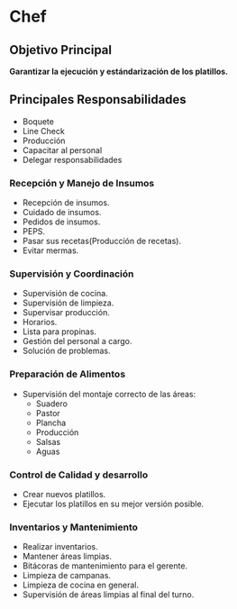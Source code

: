 # Chef

## Objetivo Principal
**Garantizar la ejecución y estándarización de los platillos.**

## Principales Responsabilidades
- Boquete
- Line Check
- Producción
- Capacitar al personal
- Delegar responsabilidades

### Recepción y Manejo de Insumos
- Recepción de insumos.
- Cuidado de insumos.
- Pedidos de insumos.
- PEPS.
- Pasar sus recetas(Producción de recetas).
- Evitar mermas.

### Supervisión y Coordinación
- Supervisión de cocina.
- Supervisión de limpieza.
- Supervisar producción.
- Horarios.
- Lista para propinas.
- Gestión del personal a cargo.
- Solución de problemas.

### Preparación de Alimentos
- Supervisión del montaje correcto de las áreas:
    - Suadero
    - Pastor
    - Plancha
    - Producción
    - Salsas
    - Aguas

### Control de Calidad y desarrollo
- Crear nuevos platillos.
- Ejecutar los platillos en su mejor versión posible.

### Inventarios y Mantenimiento
- Realizar inventarios.
- Mantener áreas limpias.
- Bitácoras de mantenimiento para el gerente.
- Limpieza de campanas.
- Limpieza de cocina en general.
- Supervisión de áreas limpias al final del turno.
